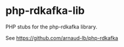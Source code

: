 # php-rdkafka-lib

PHP stubs for the php-rdkafka library. 

See https://github.com/arnaud-lb/php-rdkafka